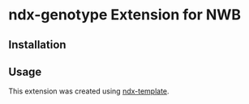 # ndx-genotype Extension for NWB

## Installation


## Usage



This extension was created using [ndx-template](https://github.com/nwb-extensions/ndx-template).
